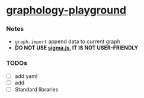 [graphology-playground](https://dirkarnez.github.io/graphology-playground)
==========================================================================
### Notes
- `graph.import` append data to current graph
- **DO NOT USE [sigma.js](https://github.com/jacomyal/sigma.js), IT IS NOT USER-FRIENDLY** 

### TODOs
- [ ] add yaml
- [ ] add 
- [ ] Standard libraries

